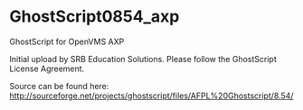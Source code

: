 GhostScript0854_axp
===================

GhostScript for OpenVMS AXP

Initial upload by SRB Education Solutions. Please follow the GhostScript License Agreement.

Source can be found here: http://sourceforge.net/projects/ghostscript/files/AFPL%20Ghostscript/8.54/

